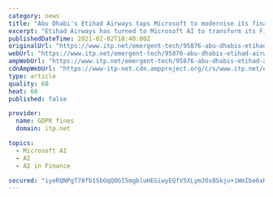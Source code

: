 ```yaml
---
category: news
title: "Abu Dhabi's Etihad Airways taps Microsoft to modernise its finance operations"
excerpt: "Etihad Airways has turned to Microsoft AI to transform its Finance Operations, which is comprised of the company’s Finance and Digital, Technology and Innovation divisions. The move saw the Abu Dhabi-based carrier work with Microsoft to modernise its payment inspection process using cognitive services."
publishedDateTime: 2021-02-02T18:40:00Z
originalUrl: "https://www.itp.net/emergent-tech/95876-abu-dhabis-etihad-airways-taps-microsoft-to-modernise-its-finance-operations"
webUrl: "https://www.itp.net/emergent-tech/95876-abu-dhabis-etihad-airways-taps-microsoft-to-modernise-its-finance-operations"
ampWebUrl: "https://www.itp.net/emergent-tech/95876-abu-dhabis-etihad-airways-taps-microsoft-to-modernise-its-finance-operations?amp"
cdnAmpWebUrl: "https://www-itp-net.cdn.ampproject.org/c/s/www.itp.net/emergent-tech/95876-abu-dhabis-etihad-airways-taps-microsoft-to-modernise-its-finance-operations?amp"
type: article
quality: 68
heat: 68
published: false

provider:
  name: GDPR fines
  domain: itp.net

topics:
  - Microsoft AI
  - AI
  - AI in Finance

secured: "iyeRQNPgT78fb1SbOqQOGI5mgbluHEGiwyEQfV5XLymJOx8Skju+iWmIbe6xKL42eLfjbLIcMdf0UTx4HmSC6/Ax5k+neHZyQzE2mecDNT7yN4VUkyWJvzGpSQz6yhE1euPJZ5j+JnXUC8jVrvirvIuvcS6oaR1p7AhxXJngLxaD49tDAGfrxz/tRzRx/48ERjkaA2JJoNEky5aUkJ+Zkk4IR5qOc5VUoHr2hyYlYfFeljewjxiBszU1j7YgbveF4Fxfs4nhQkvUXlyzSORT2v0loRx7M56WcsGaOsMu+4/C33cSvSfVqXZ4nqP2LC5iXwR/hqtvuVMkyaQSHqsxVPtg1aeBfKRtgHoqd4soI/M=;RdTQAA6aLVvbb8jGu1JKHA=="
---
```


